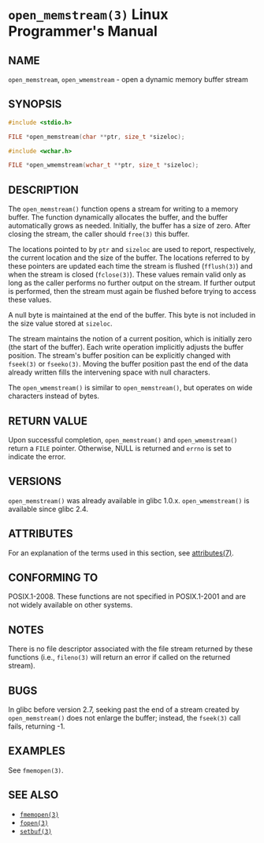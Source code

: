# `open_memstream(3)` Linux Programmer's Manual
## NAME
`open_memstream`, `open_wmemstream` - open a dynamic memory buffer stream
## SYNOPSIS
```c
#include <stdio.h>

FILE *open_memstream(char **ptr, size_t *sizeloc);
```

```c
#include <wchar.h>

FILE *open_wmemstream(wchar_t **ptr, size_t *sizeloc);
```
## DESCRIPTION
The `open_memstream()` function opens a stream for writing to a memory buffer. The function dynamically allocates the buffer, and the buffer automatically grows as needed. Initially, the buffer has a size of zero. After closing the stream, the caller should `free(3)` this buffer.

The locations pointed to by `ptr` and `sizeloc` are used to report, respectively, the current location and the size of the buffer. The locations referred to by these pointers are updated each time the stream is flushed (`fflush(3)`) and when the stream is closed (`fclose(3)`). These values remain valid only as long as the caller performs no further output on the stream. If further output is performed, then the stream must again be flushed before trying to access these values.

A null byte is maintained at the end of the buffer. This byte is not included in the size value stored at `sizeloc`.

The stream maintains the notion of a current position, which is initially zero (the start of the buffer). Each write operation implicitly adjusts the buffer position. The stream's buffer position can be explicitly changed with `fseek(3)` or `fseeko(3)`. Moving the buffer position past the end of the data already written fills the intervening space with null characters.

The `open_wmemstream()` is similar to `open_memstream()`, but operates on wide characters instead of bytes.
## RETURN VALUE
Upon successful completion, `open_memstream()` and `open_wmemstream()` return a `FILE` pointer. Otherwise, NULL is returned and `errno` is set to indicate the error.
## VERSIONS
`open_memstream()` was already available in glibc 1.0.x. `open_wmemstream()` is available since glibc 2.4.
## ATTRIBUTES
For an explanation of the terms used in this section, see [attributes(7)](http://man7.org/linux/man-pages/man7/attributes.7.html).
## CONFORMING TO
POSIX.1-2008. These functions are not specified in POSIX.1-2001 and are not widely available on other systems.
## NOTES
There is no file descriptor associated with the file stream returned by these functions (i.e., `fileno(3)` will return an error if called on the returned stream).
## BUGS
In glibc before version 2.7, seeking past the end of a stream created by `open_memstream()` does not enlarge the buffer; instead, the `fseek(3)` call fails, returning -1.
## EXAMPLES
See `fmemopen(3)`.
## SEE ALSO
- [`fmemopen(3)`](http://man7.org/linux/man-pages/man3/fmemopen.3.html)
- [`fopen(3)`](http://man7.org/linux/man-pages/man3/fopen.3.html)
- [`setbuf(3)`](http://man7.org/linux/man-pages/man3/setbuf.3.html)
